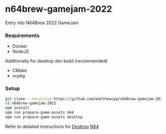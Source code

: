 # n64brew-gamejam-2022
Entry into N64Brew 2022 GameJam

### Requirements
- Docker
- NodeJS

Additionally for desktop dev build (recommended)
- CMake
- vcpkg

### Setup
```bash
git clone --recursive https://github.com/matthewcpp/n64brew-gamejam-2022.git
cd n64brew-gamejam-2022
npm install
npm run prepare-game-assets n64
npm run prepare-game-assets desktop
```

Refer to detailed instructions for [Desktop](https://github.com/matthewcpp/framework64/wiki/Building-For-Desktop) [N64](https://github.com/matthewcpp/framework64/wiki/Building-for-N64)
